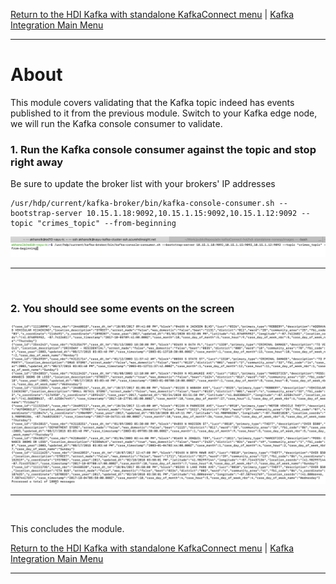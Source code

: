 
[Return to the HDI Kafka with standalone KafkaConnect menu](README.md) | [Kafka Integration Main Menu](../../README.md) <hr>

# About

This module covers validating that the Kafka topic indeed has events published to it from the previous module.  Switch to your Kafka edge node, we will run the Kafka console consumer to validate.<br>


### 1. Run the Kafka console consumer against the topic and stop right away
Be sure to update the broker list with your brokers' IP addresses

```
/usr/hdp/current/kafka-broker/bin/kafka-console-consumer.sh --bootstrap-server 10.15.1.18:9092,10.15.1.15:9092,10.15.1.12:9092 --topic "crimes_topic" --from-beginning
```

![CreateStorage01](images/04-databricks-53.png)
<br>
<hr>
<br>

### 2. You should see some events on the screen

![CreateStorage02](images/04-databricks-54.png)
<br>
<hr>
<br>


This concludes the module.<br>

[Return to the HDI Kafka with standalone KafkaConnect menu](README.md) | [Kafka Integration Main Menu](../../README.md) <hr>
